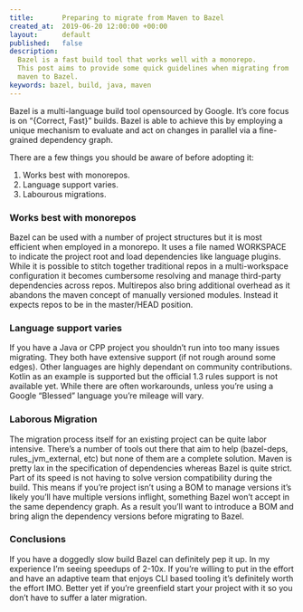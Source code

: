 ```yaml
---
title:       Preparing to migrate from Maven to Bazel
created_at:  2019-06-20 12:00:00 +00:00
layout:      default
published:   false
description:
  Bazel is a fast build tool that works well with a monorepo.
  This post aims to provide some quick guidelines when migrating from
  maven to Bazel.
keywords: bazel, build, java, maven
---
```


Bazel is a multi-language build tool opensourced by Google. It’s core focus is on
“{Correct, Fast}” builds. Bazel is able to achieve this by employing a unique
mechanism to evaluate and act on changes in parallel via a fine-grained dependency
graph.

There are a few things you should be aware of before adopting it:

1. Works best with monorepos.
2. Language support varies.
3. Labourous migrations.

### Works best with monorepos

Bazel can be used with a number of project structures but it is most efficient when
employed in a monorepo. It uses a file named WORKSPACE to indicate the project root
and load dependencies like language plugins. While it is possible to stitch together
traditional repos in a multi-workspace configuration it becomes cumbersome resolving 
and manage third-party dependencies across repos. Multirepos also bring additional
overhead as it abandons the maven concept of manually versioned modules. Instead it
expects repos to be in the master/HEAD position.

### Language support varies

If you have a Java or CPP project you shouldn’t run into too many issues migrating. They
both have extensive support (if not rough around some edges). Other languages are highly
dependant on community contributions. Kotlin as an example is supported but the official 1.3
rules support is not available yet. While there are often workarounds, unless you’re using a
Google “Blessed” language you’re mileage will vary.

### Laborous Migration

The migration process itself for an existing project can be quite labor intensive.
There’s a number of tools out there that aim to help (bazel-deps, rules_jvm_external, etc)
but none of them are a complete solution. Maven is pretty lax in the specification of dependencies
whereas Bazel is quite strict. Part of its speed is not having to solve version compatibility
during the build. This means if you’re project isn’t using a BOM to manage versions it’s
likely you’ll have multiple versions inflight, something Bazel won’t accept in the same
dependency graph. As a result you’ll want to introduce a BOM and bring align the dependency
versions before migrating to Bazel.

### Conclusions

If you have a doggedly slow build Bazel can definitely pep it up. In my experience I’m
seeing speedups of 2-10x. If you’re willing to put in the effort and have an adaptive
team that enjoys CLI based tooling it’s definitely worth the effort IMO. Better yet if
you’re greenfield start your project with it so you don’t have to suffer a later migration.

